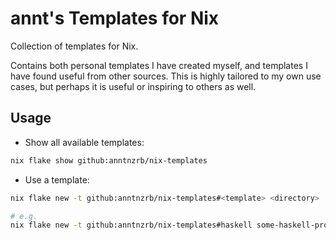 # annt's Templates for Nix

Collection of templates for Nix.

Contains both personal templates I have created myself, and templates I have
found useful from other sources. This is highly tailored to my own use cases,
but perhaps it is useful or inspiring to others as well.

## Usage

- Show all available templates:
```sh
nix flake show github:anntnzrb/nix-templates
```

- Use a template:
```sh
nix flake new -t github:anntnzrb/nix-templates#<template> <directory>

# e.g.
nix flake new -t github:anntnzrb/nix-templates#haskell some-haskell-project
```
